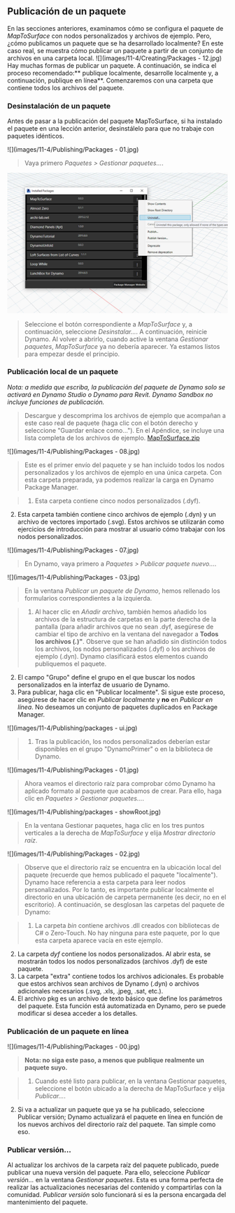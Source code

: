 

## Publicación de un paquete

En las secciones anteriores, examinamos cómo se configura el paquete de *MapToSurface* con nodos personalizados y archivos de ejemplo. Pero, ¿cómo publicamos un paquete que se ha desarrollado localmente? En este caso real, se muestra cómo publicar un paquete a partir de un conjunto de archivos en una carpeta local. ![](images/11-4/Creating/Packages - 12.jpg) Hay muchas formas de publicar un paquete. A continuación, se indica el proceso recomendado:** publique localmente, desarrolle localmente y, a continuación, publique en línea**. Comenzaremos con una carpeta que contiene todos los archivos del paquete.

### Desinstalación de un paquete

Antes de pasar a la publicación del paquete MapToSurface, si ha instalado el paquete en una lección anterior, desinstálelo para que no trabaje con paquetes idénticos.

![](images/11-4/Publishing/Packages - 01.jpg)

> Vaya primero *Paquetes > Gestionar paquetes...*.

![](images/11-4/Publishing/uninstall.jpg)

> Seleccione el botón correspondiente a *MapToSurface* y, a continuación, seleccione *Desinstalar...*. A continuación, reinicie Dynamo. Al volver a abrirlo, cuando active la ventana *Gestionar paquetes*, *MapToSurface* ya no debería aparecer. Ya estamos listos para empezar desde el principio.

### Publicación local de un paquete

*Nota: a medida que escriba, la publicación del paquete de Dynamo solo se activará en Dynamo Studio o Dynamo para Revit. Dynamo Sandbox no incluye funciones de publicación.*

> Descargue y descomprima los archivos de ejemplo que acompañan a este caso real de paquete (haga clic con el botón derecho y seleccione "Guardar enlace como..."). En el Apéndice, se incluye una lista completa de los archivos de ejemplo. [MapToSurface.zip](datasets/11-4/MapToSurface.zip)

![](images/11-4/Publishing/Packages - 08.jpg)

> Este es el primer envío del paquete y se han incluido todos los nodos personalizados y los archivos de ejemplo en una única carpeta. Con esta carpeta preparada, ya podemos realizar la carga en Dynamo Package Manager.

> 1. Esta carpeta contiene cinco nodos personalizados (.dyf).
2. Esta carpeta también contiene cinco archivos de ejemplo (.dyn) y un archivo de vectores importado (.svg). Estos archivos se utilizarán como ejercicios de introducción para mostrar al usuario cómo trabajar con los nodos personalizados.

![](images/11-4/Publishing/Packages - 07.jpg)

> En Dynamo, vaya primero a *Paquetes > Publicar paquete nuevo...*.

![](images/11-4/Publishing/Packages - 03.jpg)

> En la ventana *Publicar un paquete de Dynamo*, hemos rellenado los formularios correspondientes a la izquierda.

> 1. Al hacer clic en *Añadir archivo*, también hemos añadido los archivos de la estructura de carpetas en la parte derecha de la pantalla (para añadir archivos que no sean .dyf, asegúrese de cambiar el tipo de archivo en la ventana del navegador a **Todos los archivos (*.*)"**. Observe que se han añadido sin distinción todos los archivos, los nodos personalizados (.dyf) o los archivos de ejemplo (.dyn). Dynamo clasificará estos elementos cuando publiquemos el paquete.
2. El campo "Grupo" define el grupo en el que buscar los nodos personalizados en la interfaz de usuario de Dynamo.
3. Para publicar, haga clic en "Publicar localmente". Si sigue este proceso, asegúrese de hacer clic en *Publicar localmente* y **no** en *Publicar en línea*. No deseamos un conjunto de paquetes duplicados en Package Manager.

![](images/11-4/Publishing/packages - ui.jpg)

> 1. Tras la publicación, los nodos personalizados deberían estar disponibles en el grupo "DynamoPrimer" o en la biblioteca de Dynamo.

![](images/11-4/Publishing/Packages - 01.jpg)

> Ahora veamos el directorio raíz para comprobar cómo Dynamo ha aplicado formato al paquete que acabamos de crear. Para ello, haga clic en *Paquetes > Gestionar paquetes...*.

![](images/11-4/Publishing/packages - showRoot.jpg)

> En la ventana Gestionar paquetes, haga clic en los tres puntos verticales a la derecha de *MapToSurface* y elija *Mostrar directorio raíz*.

![](images/11-4/Publishing/Packages - 02.jpg)

> Observe que el directorio raíz se encuentra en la ubicación local del paquete (recuerde que hemos publicado el paquete "localmente"). Dynamo hace referencia a esta carpeta para leer nodos personalizados. Por lo tanto, es importante publicar localmente el directorio en una ubicación de carpeta permanente (es decir, no en el escritorio). A continuación, se desglosan las carpetas del paquete de Dynamo:

> 1. La carpeta *bin* contiene archivos .dll creados con bibliotecas de C# o Zero-Touch. No hay ninguna para este paquete, por lo que esta carpeta aparece vacía en este ejemplo.
2. La carpeta *dyf* contiene los nodos personalizados. Al abrir esta, se mostrarán todos los nodos personalizados (archivos .dyf) de este paquete.
3. La carpeta "extra" contiene todos los archivos adicionales. Es probable que estos archivos sean archivos de Dynamo (.dyn) o archivos adicionales necesarios (.svg, .xls, .jpeg, .sat, etc.).
4. El archivo pkg es un archivo de texto básico que define los parámetros del paquete. Esta función está automatizada en Dynamo, pero se puede modificar si desea acceder a los detalles.

### Publicación de un paquete en línea

![](images/11-4/Publishing/Packages - 00.jpg)

> **Nota: no siga este paso, a menos que publique realmente un paquete suyo.**

> 1. Cuando esté listo para publicar, en la ventana Gestionar paquetes, seleccione el botón ubicado a la derecha de MapToSurface y elija *Publicar...*.
2. Si va a actualizar un paquete que ya se ha publicado, seleccione Publicar versión; Dynamo actualizará el paquete en línea en función de los nuevos archivos del directorio raíz del paquete. Tan simple como eso.

### Publicar versión...

Al actualizar los archivos de la carpeta raíz del paquete publicado, puede publicar una nueva versión del paquete. Para ello, seleccione *Publicar versión...* en la ventana *Gestionar paquetes*. Esta es una forma perfecta de realizar las actualizaciones necesarias del contenido y compartirlas con la comunidad. *Publicar versión* solo funcionará si es la persona encargada del mantenimiento del paquete.


